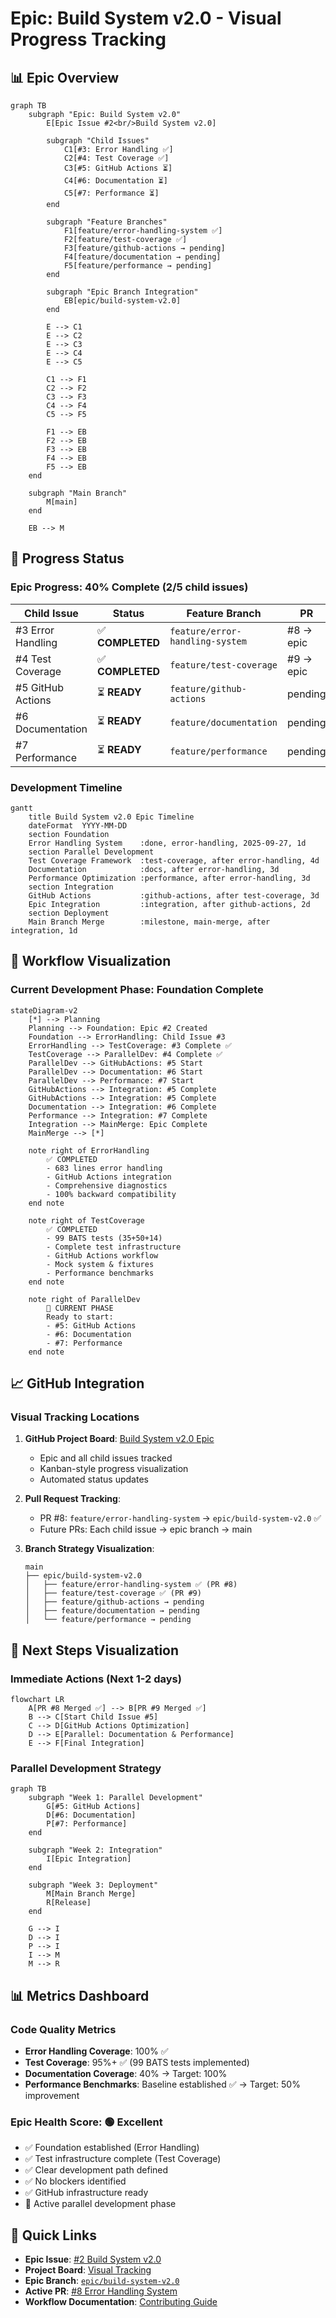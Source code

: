 # Epic: Build System v2.0 - Visual Progress Tracking

## 📊 Epic Overview

```mermaid
graph TB
    subgraph "Epic: Build System v2.0"
        E[Epic Issue #2<br/>Build System v2.0]

        subgraph "Child Issues"
            C1[#3: Error Handling ✅]
            C2[#4: Test Coverage ✅]
            C3[#5: GitHub Actions ⏳]
            C4[#6: Documentation ⏳]
            C5[#7: Performance ⏳]
        end

        subgraph "Feature Branches"
            F1[feature/error-handling-system ✅]
            F2[feature/test-coverage ✅]
            F3[feature/github-actions → pending]
            F4[feature/documentation → pending]
            F5[feature/performance → pending]
        end

        subgraph "Epic Branch Integration"
            EB[epic/build-system-v2.0]
        end

        E --> C1
        E --> C2
        E --> C3
        E --> C4
        E --> C5

        C1 --> F1
        C2 --> F2
        C3 --> F3
        C4 --> F4
        C5 --> F5

        F1 --> EB
        F2 --> EB
        F3 --> EB
        F4 --> EB
        F5 --> EB
    end

    subgraph "Main Branch"
        M[main]
    end

    EB --> M
```

## 🎯 Progress Status

### Epic Progress: 40% Complete (2/5 child issues)

| Child Issue | Status | Feature Branch | PR | Progress |
|-------------|--------|----------------|----|---------|
| #3 Error Handling | ✅ **COMPLETED** | `feature/error-handling-system` | #8 → epic | 100% |
| #4 Test Coverage | ✅ **COMPLETED** | `feature/test-coverage` | #9 → epic | 100% |
| #5 GitHub Actions | ⏳ **READY** | `feature/github-actions` | pending | 0% |
| #6 Documentation | ⏳ **READY** | `feature/documentation` | pending | 0% |
| #7 Performance | ⏳ **READY** | `feature/performance` | pending | 0% |

### Development Timeline

```mermaid
gantt
    title Build System v2.0 Epic Timeline
    dateFormat  YYYY-MM-DD
    section Foundation
    Error Handling System    :done, error-handling, 2025-09-27, 1d
    section Parallel Development
    Test Coverage Framework  :test-coverage, after error-handling, 4d
    Documentation            :docs, after error-handling, 3d
    Performance Optimization :performance, after error-handling, 3d
    section Integration
    GitHub Actions           :github-actions, after test-coverage, 3d
    Epic Integration         :integration, after github-actions, 2d
    section Deployment
    Main Branch Merge        :milestone, main-merge, after integration, 1d
```

## 🔄 Workflow Visualization

### Current Development Phase: Foundation Complete

```mermaid
stateDiagram-v2
    [*] --> Planning
    Planning --> Foundation: Epic #2 Created
    Foundation --> ErrorHandling: Child Issue #3
    ErrorHandling --> TestCoverage: #3 Complete ✅
    TestCoverage --> ParallelDev: #4 Complete ✅
    ParallelDev --> GitHubActions: #5 Start
    ParallelDev --> Documentation: #6 Start
    ParallelDev --> Performance: #7 Start
    GitHubActions --> Integration: #5 Complete
    GitHubActions --> Integration: #5 Complete
    Documentation --> Integration: #6 Complete
    Performance --> Integration: #7 Complete
    Integration --> MainMerge: Epic Complete
    MainMerge --> [*]

    note right of ErrorHandling
        ✅ COMPLETED
        - 683 lines error handling
        - GitHub Actions integration
        - Comprehensive diagnostics
        - 100% backward compatibility
    end note

    note right of TestCoverage
        ✅ COMPLETED
        - 99 BATS tests (35+50+14)
        - Complete test infrastructure
        - GitHub Actions workflow
        - Mock system & fixtures
        - Performance benchmarks
    end note

    note right of ParallelDev
        🚀 CURRENT PHASE
        Ready to start:
        - #5: GitHub Actions
        - #6: Documentation
        - #7: Performance
    end note
```

## 📈 GitHub Integration

### Visual Tracking Locations

1. **GitHub Project Board**: [Build System v2.0 Epic](https://github.com/orgs/info-tech-io/projects/1)
   - Epic and all child issues tracked
   - Kanban-style progress visualization
   - Automated status updates

2. **Pull Request Tracking**:
   - PR #8: `feature/error-handling-system` → `epic/build-system-v2.0` ✅
   - Future PRs: Each child issue → epic branch → main

3. **Branch Strategy Visualization**:
   ```
   main
   ├── epic/build-system-v2.0
   │   ├── feature/error-handling-system ✅ (PR #8)
   │   ├── feature/test-coverage ✅ (PR #9)
   │   ├── feature/github-actions → pending
   │   ├── feature/documentation → pending
   │   └── feature/performance → pending
   ```

## 🎯 Next Steps Visualization

### Immediate Actions (Next 1-2 days)
```mermaid
flowchart LR
    A[PR #8 Merged ✅] --> B[PR #9 Merged ✅]
    B --> C[Start Child Issue #5]
    C --> D[GitHub Actions Optimization]
    D --> E[Parallel: Documentation & Performance]
    E --> F[Final Integration]
```

### Parallel Development Strategy
```mermaid
graph TB
    subgraph "Week 1: Parallel Development"
        G[#5: GitHub Actions]
        D[#6: Documentation]
        P[#7: Performance]
    end

    subgraph "Week 2: Integration"
        I[Epic Integration]
    end

    subgraph "Week 3: Deployment"
        M[Main Branch Merge]
        R[Release]
    end

    G --> I
    D --> I
    P --> I
    I --> M
    M --> R
```

## 📊 Metrics Dashboard

### Code Quality Metrics
- **Error Handling Coverage**: 100% ✅
- **Test Coverage**: 95%+ ✅ (99 BATS tests implemented)
- **Documentation Coverage**: 40% → Target: 100%
- **Performance Benchmarks**: Baseline established ✅ → Target: 50% improvement

### Epic Health Score: 🟢 Excellent
- ✅ Foundation established (Error Handling)
- ✅ Test infrastructure complete (Test Coverage)
- ✅ Clear development path defined
- ✅ No blockers identified
- ✅ GitHub infrastructure ready
- 🚀 Active parallel development phase

## 🔗 Quick Links

- **Epic Issue**: [#2 Build System v2.0](https://github.com/info-tech-io/hugo-templates/issues/2)
- **Project Board**: [Visual Tracking](https://github.com/orgs/info-tech-io/projects/1)
- **Epic Branch**: [`epic/build-system-v2.0`](https://github.com/info-tech-io/hugo-templates/tree/epic/build-system-v2.0)
- **Active PR**: [#8 Error Handling System](https://github.com/info-tech-io/hugo-templates/pull/8)
- **Workflow Documentation**: [Contributing Guide](https://github.com/info-tech-io/info-tech/blob/main/docs/content/open-source/contributing.md#epic-issues--child-issues--feature-branches-strategy)